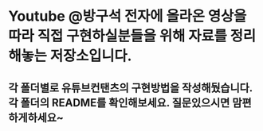 # Youtube @방구석 전자에 올라온 영상을 따라 직접 구현하실분들을 위해 자료를 정리해놓는 저장소입니다.
## 각 폴더별로 유튜브컨탠츠의 구현방법을 작성해뒀습니다. 각 폴더의 README를 확인해보세요. 질문있으시면 맘편하게하세요~
